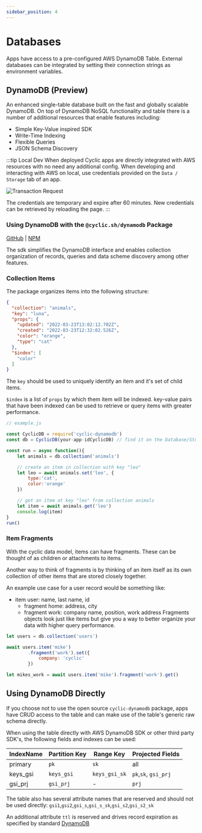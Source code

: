 ```yaml
---
sidebar_position: 4
---
```


# Databases

Apps have access to a pre-configured AWS DynamoDB Table. External databases can be integrated by setting their connection strings as environment variables.


## DynamoDB (Preview)
An enhanced single-table database built on the fast and globally scalable DynamoDB.
On top of DynamoDB NoSQL functionality and table there is a number of additional resources that enable features including:
- Simple Key-Value inspired SDK
- Write-Time Indexing
- Flexible Queries
- JSON Schema Discovery

:::tip  Local Dev 
When deployed Cyclic apps are directly integrated with AWS resources with no need any additional config.
When developing and interacting with AWS on local, use credentials provided on the `Data / Storage` tab of an app.

![Transaction Request](/img/cyclic/creds.png "Transaction Request")

The credentials are temporary and expire after 60 minutes. New credentials can be retrieved by reloading the page.
:::

### Using DynamoDB with the `@cyclic.sh/dynamodb` Package

[GitHub](https://github.com/cyclic-software/dynamodb) | [NPM](https://www.npmjs.com/package/@cyclic.sh/dynamodb)

The sdk simplifies the DynamoDB interface and enables collection organization of records, queries and data scheme discovery among other features.

### Collection Items
The package organizes items into the following structure:
```json
{
  "collection": "animals",
  "key": "luna",
  "props": {
    "updated": "2022-03-23T13:02:12.702Z",
    "created": "2022-03-23T12:32:02.526Z",
    "color": "orange",
    "type": "cat"
  },
  "$index": [
    "color"
  ]
}
```
The `key` should be used to uniquely identify an item and it's set of child items.

`$index` is a list of `props` by which them item will be indexed. key-value pairs that have been indexed can be used to retrieve or query items with greater performance.

```js
// example.js

const CyclicDB = require('cyclic-dynamodb')
const db = CyclicDB(your-app-idCyclicDB) // find it on the Database/Storage tab

const run = async function(){
    let animals = db.collection('animals')

    // create an item in collection with key "leo"
    let leo = await animals.set('leo', {
        type:'cat',
        color:'orange'
    })

    // get an item at key "leo" from collection animals
    let item = await animals.get('leo')
    console.log(item)
}
run()
```
### Item Fragments
With the cyclic data model, items can have fragments. These can be thought of as children or attachments to items.

Another way to think of fragments is by thinking of an item itself as its own collection of other items that are stored closely together.

An example use case for a user record would be something like:

- item user: name, last name, id
  - fragment home: address, city
  - fragment work: company name, position, work address
Fragments objects look just like items but give you a way to better organize your data with higher query performance.

```js
let users = db.collection('users')

await users.item('mike')
        .fragment('work').set({
            company: 'cyclic'
        })

let mikes_work = await users.item('mike').fragment('work').get()
```
## Using DynamoDB Directly

If you choose not to use the open source `cyclic-dynamodb` package, apps have CRUD access to the table and can make use of the table's generic raw schema directly. 

When using the table directly with AWS DynamoDB SDK or other third party SDK's, the following fields and indexes can be used:

| IndexName      | Partition Key  | Range Key          | Projected Fields |
| -----------   | -----------     | ----               |  ----   |
| primary       | `pk`            |   `sk`             | all |
| keys_gsi      | `keys_gsi`      |   `keys_gsi_sk`   | `pk`,`sk`, `gsi_prj` |
| gsi_prj       | `gsi_prj`       |   -               | `prj` |


The table also has several attribute names that are reserved and should not be used directly:
`gsi1`,`gsi2`,`gsi_s`,`gsi_s_sk`,`gsi_s2`,`gsi_s2_sk`

An additional attribute `ttl` is reserved and drives record expiration as specified by standard [DynamoDB](https://docs.aws.amazon.com/amazondynamodb/latest/developerguide/TTL.html)



